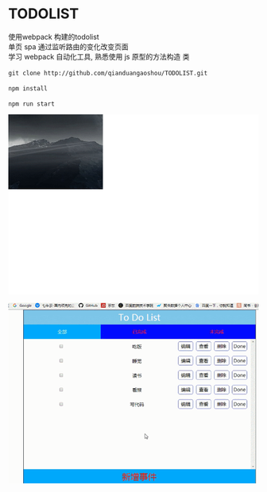 # TODOLIST
使用webpack 构建的todolist  
单页 spa 通过监听路由的变化改变页面  
学习 webpack 自动化工具, 熟悉使用 js 原型的方法构造 类  

`git clone http://github.com/qianduangaoshou/TODOLIST.git`

`npm install`

`npm run start`

![](./static/todo.gif)

![](./static/todo2.gif)
